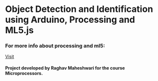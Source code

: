 # Object Detection and Identification using Arduino, Processing and ML5.js

### For more info about processing and ml5:
[Visit]("https://ml5js.org/docs/training-lstm")
#### Project developed by Raghav Maheshwari for the course Microprocessors.